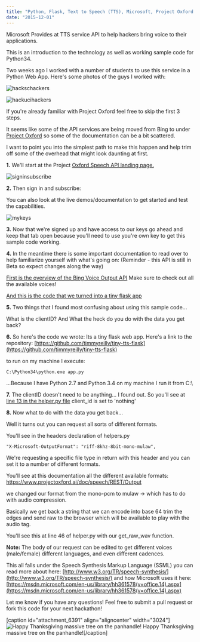 ```yaml
---
title: "Python, Flask, Text to Speech (TTS), Microsoft, Project Oxford!"
date: "2015-12-01"
---
```


Microsoft Provides at TTS service API to help hackers bring voice to their applications.

This is an introduction to the technology as well as working sample code for Python34.

Two weeks ago I worked with a number of students to use this service in a Python Web App. Here's some photos of the guys I worked with:

![hackschackers](images/IMG_20151115_041036.jpg)

![hackucihackers](images/IMG_20151121_224450.jpg)

If you're already familiar with Project Oxford feel free to skip the first 3 steps.

It seems like some of the API services are being moved from Bing to under [Project Oxford](https://www.projectoxford.ai) so some of the documentation can be a bit scattered.

I want to point you into the simplest path to make this happen and help trim off some of the overhead that might look daunting at first.

**1.** We'll start at the Project [Oxford Speech API landing page.](https://www.projectoxford.ai/speech)

![signinsubscribe](images/signinsubscribe.png)

**2.** Then sign in and subscribe:

You can also look at the live demos/documentation to get started and test the capabilities.

![mykeys](images/mykeys.png)

**3.** Now that we're signed up and have access to our keys go ahead and keep that tab open because you'll need to use you're own key to get this sample code working.

**4.** In the meantime there is some important documentation to read over to help familiarize yourself with what's going on: (Reminder - this API is still in Beta so expect changes along the way)

[First is the overview of the Bing Voice Output API](https://www.projectoxford.ai/doc/speech/REST/Output) Make sure to check out all the available voices!

[And this is the code that we turned into a tiny flask app](https://github.com/Microsoft/ProjectOxford-ClientSDK/blob/master/Speech/TextToSpeech/Samples-Http/Python/TTSSample.py)

**5.** Two things that I found most confusing about using this sample code...

What is the clientID? And What the heck do you do with the data you get back?

**6.** So here's the code we wrote: Its a tiny flask web app. Here's a link to the repository: [https://github.com/timmyreilly/tiny-tts-flask](https://github.com/timmyreilly/tiny-tts-flask)

to run on my machine I execute:

`C:\Python34\python.exe app.py`

...Because I have Python 2.7 and Python 3.4 on my machine I run it from C:\\

**7.** The clientID doesn't need to be anything... I found out. So you'll see at [line 13 in the helper.py file](https://github.com/timmyreilly/tiny-tts-flask/blob/master/helper.py) client\_id is set to 'nothing'

**8.** Now what to do with the data you get back...

Well it turns out you can request all sorts of different formats.

You'll see in the headers declaration of helpers.py

`"X-Microsoft-OutputFormat": "riff-8khz-8bit-mono-mulaw",`

We're requesting a specific file type in return with this header and you can set it to a number of different formats.

You'll see at this documentation all the different available formats: https://www.projectoxford.ai/doc/speech/REST/Output

we changed our format from the mono-pcm to mulaw -> which has to do with audio compression.

Basically we get back a string that we can encode into base 64 trim the edges and send raw to the browser which will be available to play with the audio tag.

You'll see this at line 46 of helper.py with our get\_raw\_wav function.

**Note:** The body of our request can be edited to get different voices (male/female) different languages, and even different cadences.

This all falls under the Speech Synthesis Markup Language (SSML) you can read more about here: [http://www.w3.org/TR/speech-synthesis/](http://www.w3.org/TR/speech-synthesis/) and how Microsoft uses it here: [https://msdn.microsoft.com/en-us/library/hh361578(v=office.14).aspx](https://msdn.microsoft.com/en-us/library/hh361578(v=office.14).aspx)

Let me know if you have any questions! Feel free to submit a pull request or fork this code for your next hackathon!

\[caption id="attachment\_6391" align="aligncenter" width="3024"\]![Happy Thanksgiving massive tree on the panhandle!](images/IMG_20151127_164504.jpg) Happy Thanksgiving massive tree on the panhandle!\[/caption\]

